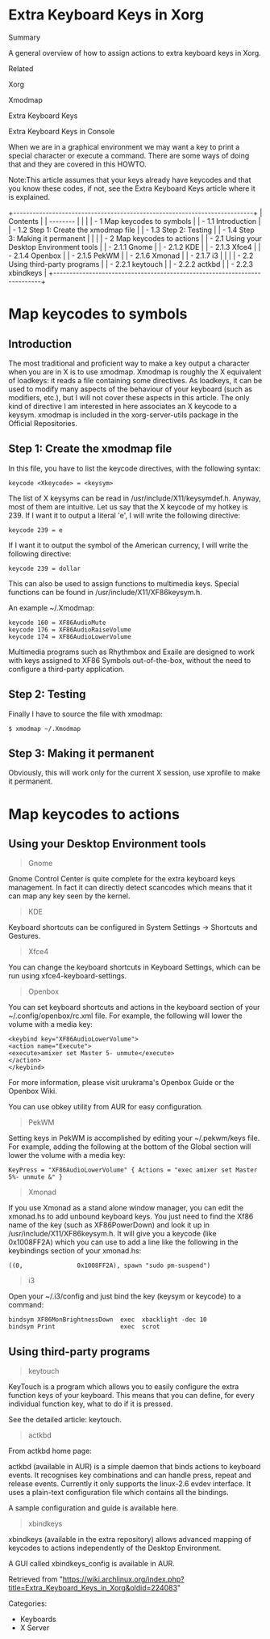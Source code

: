 Extra Keyboard Keys in Xorg
===========================

Summary

A general overview of how to assign actions to extra keyboard keys in
Xorg.

Related

Xorg

Xmodmap

Extra Keyboard Keys

Extra Keyboard Keys in Console

When we are in a graphical environment we may want a key to print a
special character or execute a command. There are some ways of doing
that and they are covered in this HOWTO.

Note:This article assumes that your keys already have keycodes and that
you know these codes, if not, see the Extra Keyboard Keys article where
it is explained.

+--------------------------------------------------------------------------+
| Contents                                                                 |
| --------                                                                 |
|                                                                          |
| -   1 Map keycodes to symbols                                            |
|     -   1.1 Introduction                                                 |
|     -   1.2 Step 1: Create the xmodmap file                              |
|     -   1.3 Step 2: Testing                                              |
|     -   1.4 Step 3: Making it permanent                                  |
|                                                                          |
| -   2 Map keycodes to actions                                            |
|     -   2.1 Using your Desktop Environment tools                         |
|         -   2.1.1 Gnome                                                  |
|         -   2.1.2 KDE                                                    |
|         -   2.1.3 Xfce4                                                  |
|         -   2.1.4 Openbox                                                |
|         -   2.1.5 PekWM                                                  |
|         -   2.1.6 Xmonad                                                 |
|         -   2.1.7 i3                                                     |
|                                                                          |
|     -   2.2 Using third-party programs                                   |
|         -   2.2.1 keytouch                                               |
|         -   2.2.2 actkbd                                                 |
|         -   2.2.3 xbindkeys                                              |
+--------------------------------------------------------------------------+

Map keycodes to symbols
=======================

Introduction
------------

The most traditional and proficient way to make a key output a character
when you are in X is to use xmodmap. Xmodmap is roughly the X equivalent
of loadkeys: it reads a file containing some directives. As loadkeys, it
can be used to modify many aspects of the behaviour of your keyboard
(such as modifiers, etc.), but I will not cover these aspects in this
article. The only kind of directive I am interested in here associates
an X keycode to a keysym. xmodmap is included in the xorg-server-utils
package in the Official Repositories.

Step 1: Create the xmodmap file
-------------------------------

In this file, you have to list the keycode directives, with the
following syntax:

    keycode <Xkeycode> = <keysym>

The list of X keysyms can be read in /usr/include/X11/keysymdef.h.
Anyway, most of them are intuitive. Let us say that the X keycode of my
hotkey is 239. If I want it to output a literal 'e', I will write the
following directive:

    keycode 239 = e

If I want it to output the symbol of the American currency, I will write
the following directive:

    keycode 239 = dollar

This can also be used to assign functions to multimedia keys. Special
functions can be found in /usr/include/X11/XF86keysym.h.

An example ~/.Xmodmap:

    keycode 160 = XF86AudioMute
    keycode 176 = XF86AudioRaiseVolume
    keycode 174 = XF86AudioLowerVolume

Multimedia programs such as Rhythmbox and Exaile are designed to work
with keys assigned to XF86 Symbols out-of-the-box, without the need to
configure a third-party application.

Step 2: Testing
---------------

Finally I have to source the file with xmodmap:

    $ xmodmap ~/.Xmodmap

Step 3: Making it permanent
---------------------------

Obviously, this will work only for the current X session, use xprofile
to make it permanent.

Map keycodes to actions
=======================

Using your Desktop Environment tools
------------------------------------

> Gnome

Gnome Control Center is quite complete for the extra keyboard keys
management. In fact it can directly detect scancodes which means that it
can map any key seen by the kernel.

> KDE

Keyboard shortcuts can be configured in System Settings -> Shortcuts and
Gestures.

> Xfce4

You can change the keyboard shortcuts in Keyboard Settings, which can be
run using xfce4-keyboard-settings.

> Openbox

You can set keyboard shortcuts and actions in the keyboard section of
your ~/.config/openbox/rc.xml file. For example, the following will
lower the volume with a media key:

    <keybind key="XF86AudioLowerVolume">
    <action name="Execute">
    <execute>amixer set Master 5- unmute</execute>
    </action>
    </keybind>

For more information, please visit urukrama's Openbox Guide or the
Openbox Wiki.

You can use obkey utility from AUR for easy configuration.

> PekWM

Setting keys in PekWM is accomplished by editing your ~/.pekwm/keys
file. For example, adding the following at the bottom of the Global
section will lower the volume with a media key:

    KeyPress = "XF86AudioLowerVolume" { Actions = "exec amixer set Master 5%- unmute &" }

> Xmonad

If you use Xmonad as a stand alone window manager, you can edit the
xmonad.hs to add unbound keyboard keys. You just need to find the Xf86
name of the key (such as XF86PowerDown) and look it up in
/usr/include/X11/XF86keysym.h. It will give you a keycode (like
0x1008FF2A) which you can use to add a line like the following in the
keybindings section of your xmonad.hs:

    ((0,               0x1008FF2A), spawn "sudo pm-suspend")

> i3

Open your ~/.i3/config and just bind the key (keysym or keycode) to a
command:

    bindsym XF86MonBrightnessDown  exec  xbacklight -dec 10
    bindsym Print                  exec  scrot

Using third-party programs
--------------------------

> keytouch

KeyTouch is a program which allows you to easily configure the extra
function keys of your keyboard. This means that you can define, for
every individual function key, what to do if it is pressed.

See the detailed article: keytouch.

> actkbd

From actkbd home page:

actkbd (available in AUR) is a simple daemon that binds actions to
keyboard events. It recognises key combinations and can handle press,
repeat and release events. Currently it only supports the linux-2.6
evdev interface. It uses a plain-text configuration file which contains
all the bindings.

A sample configuration and guide is available here.

> xbindkeys

xbindkeys (available in the extra repository) allows advanced mapping of
keycodes to actions independently of the Desktop Environment.

A GUI called xbindkeys_config is available in AUR.

Retrieved from
"https://wiki.archlinux.org/index.php?title=Extra_Keyboard_Keys_in_Xorg&oldid=224083"

Categories:

-   Keyboards
-   X Server
